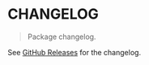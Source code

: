 # CHANGELOG

> Package changelog.

See [GitHub Releases](https://github.com/stdlib-js/stats-base-dists-poisson-stdev/releases) for the changelog.